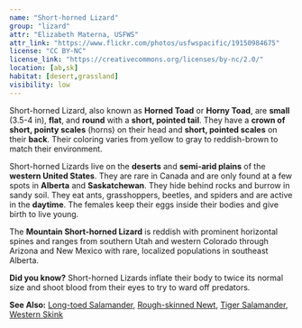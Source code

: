 ```yaml
---
name: "Short-horned Lizard"
group: "lizard"
attr: "Elizabeth Materna, USFWS"
attr_link: "https://www.flickr.com/photos/usfwspacific/19150984675"
license: "CC BY-NC"
license_link: "https://creativecommons.org/licenses/by-nc/2.0/"
location: [ab,sk]
habitat: [desert,grassland]
visibility: low
---
```

Short-horned Lizard, also known as **Horned Toad** or **Horny Toad**, are **small** (3.5-4 in), **flat**, and **round** with a **short, pointed tail**. They have a **crown of short, pointy scales** (horns) on their head and **short, pointed scales** on their **back**. Their coloring varies from yellow to gray to reddish-brown to match their environment.

Short-horned Lizards live on the **deserts** and **semi-arid plains** of the **western United States**. They are rare in Canada and are only found at a few spots in **Alberta** and **Saskatchewan**. They hide behind rocks and burrow in sandy soil. They eat ants, grasshoppers, beetles, and spiders and are active in the **daytime**. The females keep their eggs inside their bodies and give birth to live young.

The **Mountain Short-horned Lizard** is reddish with prominent horizontal spines and ranges from southern Utah and western Colorado through Arizona and New Mexico with rare, localized populations in southeast Alberta.

**Did you know?** Short-horned Lizards inflate their body to twice its normal size and shoot blood from their eyes to try to ward off predators.

<!-- generated, do not edit -->
**See Also:**
[Long-toed Salamander](/{{section}}/ltsalam),
[Rough-skinned Newt](/{{section}}/rounewt),
[Tiger Salamander](/{{section}}/tigsal),
[Western Skink](/{{section}}/westskink)
